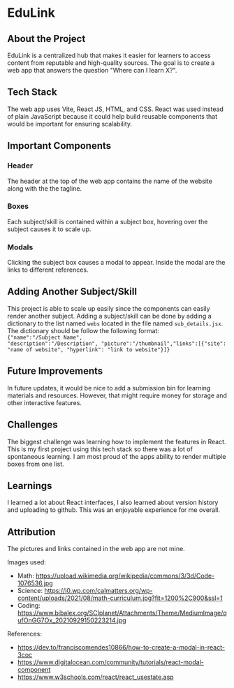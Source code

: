 # EduLink
## About the Project
EduLink is a centralized hub that makes it easier for learners to access content from reputable and high-quality sources. The goal is to create a web app that answers the question "Where can I learn X?".

## Tech Stack
The web app uses Vite, React JS, HTML, and CSS. React was used instead of plain JavaScript because it could help build reusable components that would be important for ensuring scalability.

## Important Components
### Header
The header at the top of the web app contains the name of the website along with the the tagline.
### Boxes
Each subject/skill is contained within a subject box, hovering over the subject causes it to scale up. 
### Modals
Clicking the subject box causes a modal to appear. Inside the modal are the links to different references.

## Adding Another Subject/Skill
This project is able to scale up easily since the components can easily render another subject. Adding a subject/skill can be done by adding a dictionary to the list named <code>webs</code> located in the file named <code>sub_details.jsx</code>. The dictionary should be follow the following format: <br/>
<code>{"name":"/Subject Name", "description":"/Description", "picture":"/thumbnail","links":[{"site": "name of website", "hyperlink": "link to website"}]}</code>

## Future Improvements
In future updates, it would be nice to add a submission bin for learning materials and resources. However, that might require money for storage and other interactive features.

## Challenges
The biggest challenge was learning how to implement the features in React. This is my first project using this tech stack so there was a lot of spontaneous learning. I am most proud of the apps ability to render multiple boxes from one list.

## Learnings
I learned a lot about React interfaces, I also learned about version history and uploading to github. This was an enjoyable experience for me overall.

## Attribution
The pictures and links contained in the web app are not mine.

Images used: <br/>
- Math: https://upload.wikimedia.org/wikipedia/commons/3/3d/Code-1076536.jpg
- Science: https://i0.wp.com/calmatters.org/wp-content/uploads/2021/08/math-curriculum.jpg?fit=1200%2C900&ssl=1 
- Coding: https://www.bibalex.org/SCIplanet/Attachments/Theme/MediumImage/qufOnGG7Ox_20210929150223214.jpg

References: <br/>
- https://dev.to/franciscomendes10866/how-to-create-a-modal-in-react-3coc
- https://www.digitalocean.com/community/tutorials/react-modal-component
- https://www.w3schools.com/react/react_usestate.asp



